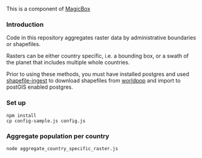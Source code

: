 This is a component of [MagicBox](https://github.com/unicef/magicbox/wiki)

### Introduction

Code in this repository aggregates raster data by administrative boundaries or shapefiles.

Rasters can be either country specific, i.e. a bounding box, or a swath of the planet that includes multiple whole countries.

Prior to using these methods, you must have installed postgres and used [shapefile-ingest](https://github.com/unicef/shapefile-ingest) to download shapefiles from [worldpop](www.worldpop.org.uk) and import to postGIS enabled postgres.

### Set up
    npm install
    cp config-sample.js config.js


### Aggregate population per country
	node aggregate_country_specific_raster.js
